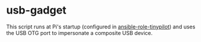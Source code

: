 # usb-gadget

This script runs at Pi's startup (configured in [ansible-role-tinypilot](https://github.com/mtlynch/ansible-role-tinypilot)) and uses the USB OTG port to impersonate a composite USB device.

